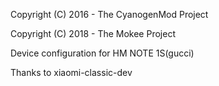 Copyright (C) 2016 - The CyanogenMod Project

Copyright (C) 2018 - The Mokee Project

Device configuration for HM NOTE 1S(gucci)


Thanks to xiaomi-classic-dev 
